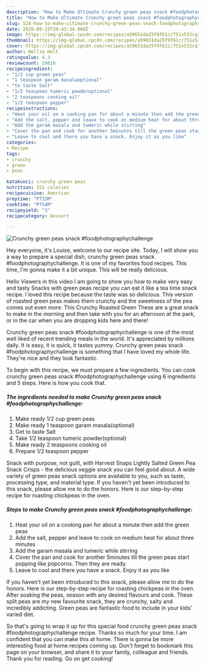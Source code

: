 ```yaml
---
description: "How to Make Ultimate Crunchy green peas snack #foodphotographychallenge"
title: "How to Make Ultimate Crunchy green peas snack #foodphotographychallenge"
slug: 524-how-to-make-ultimate-crunchy-green-peas-snack-foodphotographychallenge
date: 2020-09-15T20:43:34.060Z
image: https://img-global.cpcdn.com/recipes/a59651da25f9f61c/751x532cq70/crunchy-green-peas-snack-foodphotographychallenge-recipe-main-photo.jpg
thumbnail: https://img-global.cpcdn.com/recipes/a59651da25f9f61c/751x532cq70/crunchy-green-peas-snack-foodphotographychallenge-recipe-main-photo.jpg
cover: https://img-global.cpcdn.com/recipes/a59651da25f9f61c/751x532cq70/crunchy-green-peas-snack-foodphotographychallenge-recipe-main-photo.jpg
author: Nellie Holt
ratingvalue: 4.3
reviewcount: 20816
recipeingredient:
- "1/2 cup green peas"
- "1 teaspoon garam masalaoptional"
- "to taste Salt"
- "1/2 teaspoon tumeric powderoptional"
- "2 teaspoons cooking oil"
- "1/2 teaspoon pepper"
recipeinstructions:
- "Heat your oil on a cooking pan for about a minute then add the green peas"
- "Add the salt, pepper and leave to cook on medium heat for about three minutes"
- "Add the garam masala and tumeric while stirring"
- "Cover the pan and cook for another 5minutes till the green peas start popping like popcorns. Then they are ready."
- "Leave to cool and there you have a snack. Enjoy it as you like"
categories:
- Recipe
tags:
- crunchy
- green
- peas

katakunci: crunchy green peas 
nutrition: 151 calories
recipecuisine: American
preptime: "PT33M"
cooktime: "PT54M"
recipeyield: "3"
recipecategory: Dessert

---
```



![Crunchy green peas snack #foodphotographychallenge](https://img-global.cpcdn.com/recipes/a59651da25f9f61c/751x532cq70/crunchy-green-peas-snack-foodphotographychallenge-recipe-main-photo.jpg)

Hey everyone, it's Louise, welcome to our recipe site. Today, I will show you a way to prepare a special dish, crunchy green peas snack #foodphotographychallenge. It is one of my favorites food recipes. This time, I'm gonna make it a bit unique. This will be really delicious.

Hello Viewers in this video I am going to show you how to make very easy and tasty Snacks with green peas recipe you can eat it like a tea time snack recipe. I loved this recipe because the taste was so delicious. This version of roasted green peas makes them crunchy and the sweetness of the pea comes out even more. This Crunchy Roasted Green These are a great snack to make in the morning and then take with you for an afternoon at the park, or in the car when you are dropping kids here and there!

Crunchy green peas snack #foodphotographychallenge is one of the most well liked of recent trending meals in the world. It's appreciated by millions daily. It is easy, it is quick, it tastes yummy. Crunchy green peas snack #foodphotographychallenge is something that I have loved my whole life. They're nice and they look fantastic.


To begin with this recipe, we must prepare a few ingredients. You can cook crunchy green peas snack #foodphotographychallenge using 6 ingredients and 5 steps. Here is how you cook that.

<!--inarticleads1-->

##### The ingredients needed to make Crunchy green peas snack #foodphotographychallenge:

1. Make ready 1/2 cup green peas
1. Make ready 1 teaspoon garam masala(optional)
1. Get to taste Salt
1. Take 1/2 teaspoon tumeric powder(optional)
1. Make ready 2 teaspoons cooking oil
1. Prepare 1/2 teaspoon pepper


Snack with purpose, not guilt, with Harvest Snaps Lightly Salted Green Pea Snack Crisps - the delicious veggie snack you can feel good about. A wide variety of green peas snack options are available to you, such as taste, processing type, and material type. If you haven&#39;t yet been introduced to this snack, please allow me to do the honors. Here is our step-by-step recipe for roasting chickpeas in the oven. 

<!--inarticleads2-->

##### Steps to make Crunchy green peas snack #foodphotographychallenge:

1. Heat your oil on a cooking pan for about a minute then add the green peas
1. Add the salt, pepper and leave to cook on medium heat for about three minutes
1. Add the garam masala and tumeric while stirring
1. Cover the pan and cook for another 5minutes till the green peas start popping like popcorns. Then they are ready.
1. Leave to cool and there you have a snack. Enjoy it as you like


If you haven&#39;t yet been introduced to this snack, please allow me to do the honors. Here is our step-by-step recipe for roasting chickpeas in the oven. After soaking the peas, season with any desired flavours and cook. These split peas are my new favourite snack, they are crunchy, salty and incredibly addicting. Green peas are fantastic food to include in your kids&#39; varied diet. 

So that's going to wrap it up for this special food crunchy green peas snack #foodphotographychallenge recipe. Thanks so much for your time. I am confident that you can make this at home. There is gonna be more interesting food at home recipes coming up. Don't forget to bookmark this page on your browser, and share it to your family, colleague and friends. Thank you for reading. Go on get cooking!
